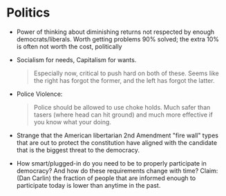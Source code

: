 # Politics

- Power of thinking about diminishing returns not respected by enough democrats/liberals. Worth getting problems 90% solved; the extra 10% is often not worth the cost, politically

- Socialism for needs, Capitalism for wants. 

  > Especially now, critical to push hard on both of these.  Seems
    like the right has forgot the former, and the left has forgot the
    latter.

- Police Violence: 

  > Police should be allowed to use choke holds. Much safer than
    tasers (where head can hit ground) and much more effective if you
    know what your doing.

- Strange that the American libertarian 2nd Amendment "fire wall" types that are out to protect the constitution have aligned with the candidate that is the biggest threat to the democracy.

- How smart/plugged-in do you need to be to properly participate in democracy? And how do these requirements change with time?
  Claim: (Dan Carlin) the fraction of people that are informed enough to participate today is lower than anytime in the past.

